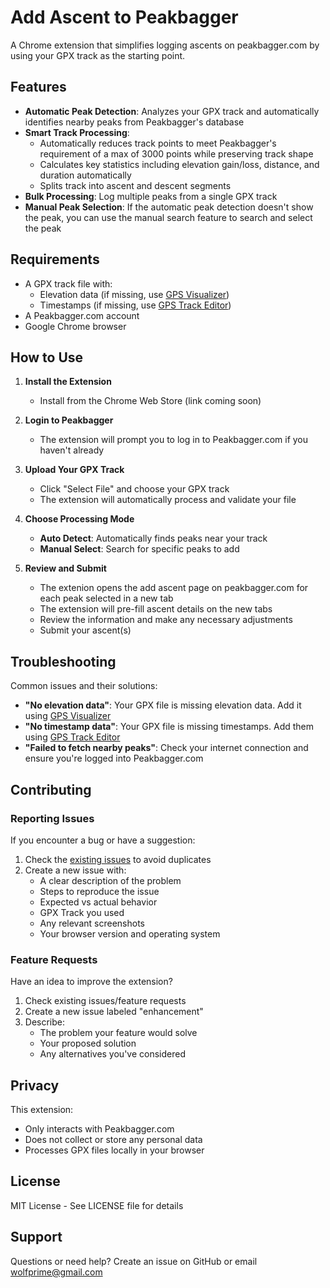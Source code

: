 # Add Ascent to Peakbagger

A Chrome extension that simplifies logging ascents on peakbagger.com by using your GPX track as the starting point.

## Features

- **Automatic Peak Detection**: Analyzes your GPX track and automatically identifies nearby peaks from Peakbagger's database
- **Smart Track Processing**:
  - Automatically reduces track points to meet Peakbagger's requirement of a max of 3000 points while preserving track shape
  - Calculates key statistics including elevation gain/loss, distance, and duration automatically
  - Splits track into ascent and descent segments
- **Bulk Processing**: Log multiple peaks from a single GPX track
- **Manual Peak Selection**: If the automatic peak detection doesn't show the peak, you can use the manual search feature to search and select the peak

## Requirements

- A GPX track file with:
  - Elevation data (if missing, use [GPS Visualizer](https://www.gpsvisualizer.com/elevation))
  - Timestamps (if missing, use [GPS Track Editor](https://gotoes.org/strava/Add_Timestamps_To_GPX.php))
- A Peakbagger.com account
- Google Chrome browser

## How to Use

1. **Install the Extension**

   - Install from the Chrome Web Store (link coming soon)

2. **Login to Peakbagger**

   - The extension will prompt you to log in to Peakbagger.com if you haven't already

3. **Upload Your GPX Track**

   - Click "Select File" and choose your GPX track
   - The extension will automatically process and validate your file

4. **Choose Processing Mode**

   - **Auto Detect**: Automatically finds peaks near your track
   - **Manual Select**: Search for specific peaks to add

5. **Review and Submit**
   - The extenion opens the add ascent page on peakbagger.com for each peak selected in a new tab
   - The extension will pre-fill ascent details on the new tabs
   - Review the information and make any necessary adjustments
   - Submit your ascent(s)

## Troubleshooting

Common issues and their solutions:

- **"No elevation data"**: Your GPX file is missing elevation data. Add it using [GPS Visualizer](https://www.gpsvisualizer.com/elevation)
- **"No timestamp data"**: Your GPX file is missing timestamps. Add them using [GPS Track Editor](https://gotoes.org/strava/Add_Timestamps_To_GPX.php)
- **"Failed to fetch nearby peaks"**: Check your internet connection and ensure you're logged into Peakbagger.com

## Contributing

### Reporting Issues

If you encounter a bug or have a suggestion:

1. Check the [existing issues](https://github.com/nelsonwolf/add_ascent_to_peakbagger/issues) to avoid duplicates
2. Create a new issue with:
   - A clear description of the problem
   - Steps to reproduce the issue
   - Expected vs actual behavior
   - GPX Track you used
   - Any relevant screenshots
   - Your browser version and operating system

### Feature Requests

Have an idea to improve the extension?

1. Check existing issues/feature requests
2. Create a new issue labeled "enhancement"
3. Describe:
   - The problem your feature would solve
   - Your proposed solution
   - Any alternatives you've considered

## Privacy

This extension:

- Only interacts with Peakbagger.com
- Does not collect or store any personal data
- Processes GPX files locally in your browser

## License

MIT License - See LICENSE file for details

## Support

Questions or need help? Create an issue on GitHub or email wolfprime@gmail.com
